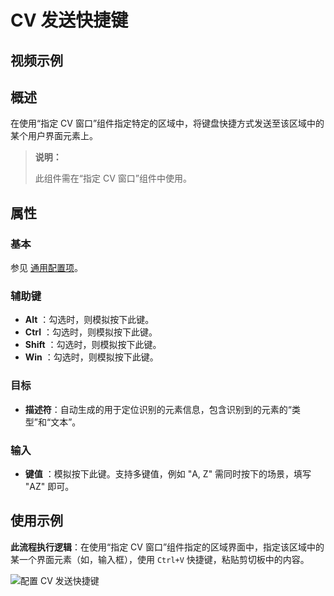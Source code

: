 # CV 发送快捷键

## 视频示例

## 概述

在使用“指定 CV 窗口”组件指定特定的区域中，将键盘快捷方式发送至该区域中的某个用户界面元素上。

> **说明：**
>
> 此组件需在“指定 CV 窗口”组件中使用。

## 属性

### 基本

参见 [通用配置项](./../Appendix/CommonConfigurationItems.md)。

### 辅助键

- **Alt** ：勾选时，则模拟按下此键。
- **Ctrl** ：勾选时，则模拟按下此键。
- **Shift** ：勾选时，则模拟按下此键。
- **Win** ：勾选时，则模拟按下此键。

### 目标

- **描述符**：自动生成的用于定位识别的元素信息，包含识别到的元素的“类型”和“文本”。

### 输入

- **键值** ：模拟按下此键。支持多键值，例如 "A, Z" 需同时按下的场景，填写 "AZ" 即可。

## 使用示例

**此流程执行逻辑**：在使用“指定 CV 窗口”组件指定的区域界面中，指定该区域中的某一个界面元素（如，输入框），使用 `Ctrl+V` 快捷键，粘贴剪切板中的内容。

![配置 CV 发送快捷键](https://docimages.blob.core.chinacloudapi.cn/images/Activities/cvsendshortcut20211109.png)
